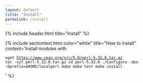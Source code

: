 ```yaml
---
layout: default
title: "Install"
permalink: /install
---
```


{% include header.html 
   title="Install" 
%}

{% include sectiontext.html
  color="white"
  title="How to install"
  content='Install modules with <pre><code>wget https://www.cpan.org/src/5.0/perl-5.32.0.tar.gz
tar -xzf perl-5.32.0.tar.gz
cd perl-5.32.0
./Configure -des -Dprefix=$HOME/localperl
make
make test
make install</code></pre>'
%}






